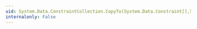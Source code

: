 ```yaml
---
uid: System.Data.ConstraintCollection.CopyTo(System.Data.Constraint[],System.Int32)
internalonly: False
---
```


